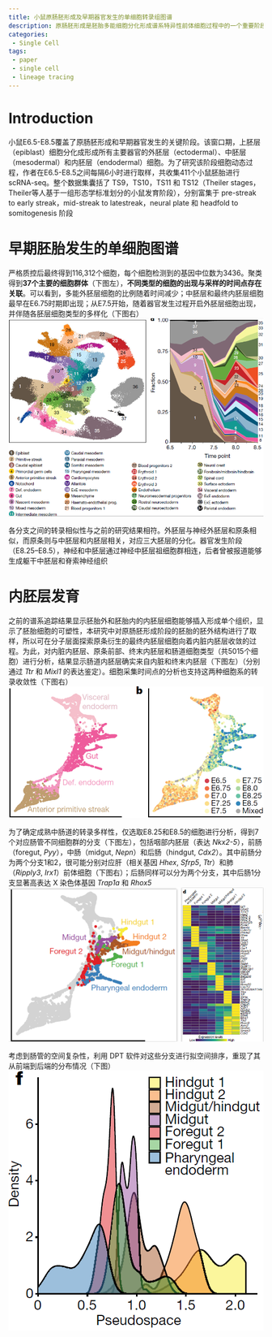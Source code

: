 ```yaml
---
title: 小鼠原肠胚形成及早期器官发生的单细胞转录组图谱
description: 原肠胚形成是胚胎多能细胞分化形成谱系特异性前体细胞过程中的一个重要阶段。本研究中作者对小鼠E6.5-E9.5阶段的116,312细胞进行单细胞转录组测序，从而构建原肠胚形成过程的分子图谱
categories:
 - Single Cell
tags:
 - paper
 - single cell
 - lineage tracing
---
```


# Introduction
小鼠E6.5-E8.5覆盖了原肠胚形成和早期器官发生的关键阶段。该窗口期，上胚层（epiblast）细胞分化成形成所有主要器官的外胚层（ectodermal）、中胚层（mesodermal）和内胚层（endodermal）细胞。为了研究该阶段细胞动态过程，作者在E6.5-E8.5之间每隔6小时进行取样，共收集411个小鼠胚胎进行 scRNA-seq。整个数据集囊括了 TS9，TS10，TS11 和 TS12（Theiler stages，Theiler等人基于一组形态学标准划分的小鼠发育阶段），分别富集于 pre-streak to early streak，mid-streak to latestreak，neural plate 和 headfold to somitogenesis 阶段  
  
# 早期胚胎发生的单细胞图谱  
严格质控后最终得到116,312个细胞，每个细胞检测到的基因中位数为3436。聚类得到**37个主要的细胞群体**（下图左），**不同类型的细胞的出现与采样的时间点存在关联**。可以看到，多能外胚层细胞的比例随着时间减少；中胚层和最终内胚层细胞最早在E6.75时期即出现；从E7.5开始，随着器官发生过程开启外胚层细胞出现，并伴随各胚层细胞类型的多样化（下图右）  
![cluster](/img/2019-04-30-single-cell-molecular-map-mouse-gastrulation/cluster.png)  
  
各分支之间的转录相似性与之前的研究结果相符。外胚层与神经外胚层和原条相似，而原条则与中胚层和内胚层相关，对应三大胚层的分化。器官发生阶段（E8.25–E8.5），神经和中胚层通过神经中胚层祖细胞群相连，后者曾被报道能够生成躯干中胚层和脊索神经组织  
  
# 内胚层发育
之前的谱系追踪结果显示胚胎外和胚胎内的内胚层细胞能够插入形成单个组织，显示了胚胎细胞的可塑性，本研究中对原肠胚形成阶段的胚胎的胚外结构进行了取样，所以可在分子层面探索原条衍生的最终内胚层细胞向着内脏内胚层收敛的过程。为此，对内脏内胚层、原条前部、终末内胚层和肠道细胞类型（共5015个细胞）进行分析，结果显示肠道内胚层确实来自内脏和终末内胚层（下图左）（分别通过 *Ttr* 和 *Mixl1* 的表达鉴定）。细胞采集时间点的分析也支持这两种细胞系的转录收敛性（下图右）  
![endoderm_cell_subset](/img/2019-04-30-single-cell-molecular-map-mouse-gastrulation/endoderm_cell_subset.png)  
  
为了确定成熟中肠道的转录多样性，仅选取E8.25和E8.5的细胞进行分析，得到7个对应肠管不同细胞群的分支（下图左），包括咽部内胚层（表达 *Nkx2-5*），前肠（foregut, *Pyy*），中肠（midgut, *Nepn*）和后肠（hindgut, *Cdx2*）。其中前肠分为两个分支1和2，很可能分别对应肝（相关基因 *Hhex*, *Sfrp5*, *Ttr*）和肺（*Ripply3*, *Irx1*）前体细胞（下图右）；后肠同样可以分为两个分支，其中后肠1分支显著高表达 X 染色体基因 *Trap1a* 和 *Rhox5*  
![maturing_gut](/img/2019-04-30-single-cell-molecular-map-mouse-gastrulation/maturing_gut.png)  
  
考虑到肠管的空间复杂性，利用 DPT 软件对这些分支进行拟空间排序，重现了其从前端到后端的分布情况（下图）  
![pseudospace](/img/2019-04-30-single-cell-molecular-map-mouse-gastrulation/pseudospace.png)  
  
